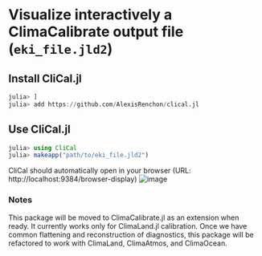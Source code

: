 # Visualize interactively a ClimaCalibrate output file (`eki_file.jld2`)

## Install CliCal.jl

```julia
julia> ]
julia> add https://github.com/AlexisRenchon/clical.jl
```

## Use CliCal.jl

```julia
julia> using CliCal
julia> makeapp("path/to/eki_file.jld2")
```

CliCal should automatically open in your browser (URL: http://localhost:9384/browser-display)
![image](https://github.com/user-attachments/assets/3fefb111-e9a2-4cec-ac65-3973dcca4f0e)

### Notes

This package will be moved to ClimaCalibrate.jl as an extension when ready.
It currently works only for ClimaLand.jl calibration.
Once we have common flattening and reconstruction of diagnostics, this package
will be refactored to work with ClimaLand, ClimaAtmos, and ClimaOcean.
